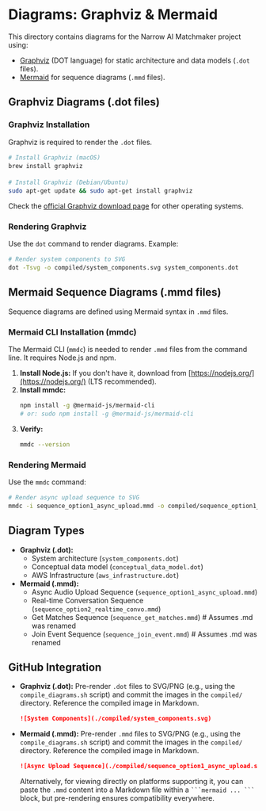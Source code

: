 # Diagrams: Graphviz & Mermaid

This directory contains diagrams for the Narrow AI Matchmaker project using:
*   [Graphviz](https://graphviz.org/) (DOT language) for static architecture and data models (`.dot` files).
*   [Mermaid](https://mermaid.js.org/) for sequence diagrams (`.mmd` files).

## Graphviz Diagrams (.dot files)

### Graphviz Installation

Graphviz is required to render the `.dot` files.

```bash
# Install Graphviz (macOS)
brew install graphviz

# Install Graphviz (Debian/Ubuntu)
sudo apt-get update && sudo apt-get install graphviz
```

Check the [official Graphviz download page](https://graphviz.org/download/) for other operating systems.

### Rendering Graphviz

Use the `dot` command to render diagrams. Example:

```bash
# Render system components to SVG
dot -Tsvg -o compiled/system_components.svg system_components.dot
```

## Mermaid Sequence Diagrams (.mmd files)

Sequence diagrams are defined using Mermaid syntax in `.mmd` files.

### Mermaid CLI Installation (mmdc)

The Mermaid CLI (`mmdc`) is needed to render `.mmd` files from the command line. It requires Node.js and npm.

1.  **Install Node.js:** If you don't have it, download from [https://nodejs.org/](https://nodejs.org/) (LTS recommended).
2.  **Install mmdc:**
    ```bash
    npm install -g @mermaid-js/mermaid-cli
    # or: sudo npm install -g @mermaid-js/mermaid-cli
    ```
3.  **Verify:**
    ```bash
    mmdc --version
    ```

### Rendering Mermaid

Use the `mmdc` command:

```bash
# Render async upload sequence to SVG
mmdc -i sequence_option1_async_upload.mmd -o compiled/sequence_option1_async_upload.svg
```

## Diagram Types

*   **Graphviz (.dot):**
    *   System architecture (`system_components.dot`)
    *   Conceptual data model (`conceptual_data_model.dot`)
    *   AWS Infrastructure (`aws_infrastructure.dot`)
*   **Mermaid (.mmd):**
    *   Async Audio Upload Sequence (`sequence_option1_async_upload.mmd`)
    *   Real-time Conversation Sequence (`sequence_option2_realtime_convo.mmd`)
    *   Get Matches Sequence (`sequence_get_matches.mmd`) # Assumes .md was renamed
    *   Join Event Sequence (`sequence_join_event.mmd`)   # Assumes .md was renamed

## GitHub Integration

*   **Graphviz (.dot):** Pre-render `.dot` files to SVG/PNG (e.g., using the `compile_diagrams.sh` script) and commit the images in the `compiled/` directory. Reference the compiled image in Markdown.
    ```markdown
    ![System Components](./compiled/system_components.svg)
    ```
*   **Mermaid (.mmd):** Pre-render `.mmd` files to SVG/PNG (e.g., using the `compile_diagrams.sh` script) and commit the images in the `compiled/` directory. Reference the compiled image in Markdown.
    ```markdown
    ![Async Upload Sequence](./compiled/sequence_option1_async_upload.svg)
    ```
    Alternatively, for viewing directly on platforms supporting it, you can paste the `.mmd` content into a Markdown file within a ` ```mermaid ... ``` ` block, but pre-rendering ensures compatibility everywhere. 
